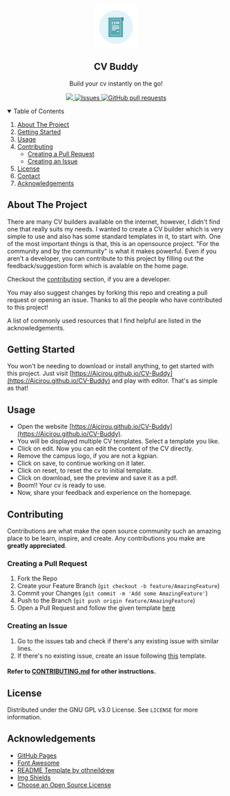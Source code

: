 <p align="center">
 <img width="100px" src="./img/readme/project_logo.png" align="center" alt="GitHub Readme Stats" />
 <h2 align="center">CV Buddy</h2>
 <p align="center">Build your cv instantly on the go!</p>
</p>

<p align="center">
    <a href="https://Aicirou.github.io/CV-Buddy">
        <img src="https://img.shields.io/website?down_color=lightgrey&down_message=down&up_color=%231e90ff&up_message=live&url=https%3A%2F%2Faicirou.github.io%2F/CV-Buddy%2F"/>
    </a>
    <a href="https://github.com/Aicirou/CV-Buddy/issues">
      <img alt="Issues" src="https://img.shields.io/github/issues/aicirou/CV-Buddy?color=0088ff" />
    </a>
    <a href="https://github.com/Aicirou/CV-Buddy/pulls">
      <img alt="GitHub pull requests" src="https://img.shields.io/github/issues-pr/aicirou/CV-Buddy?color=0088ff" />
    </a>
</p>

<!-- TABLE OF CONTENTS -->
<details open="open">
  <summary>Table of Contents</summary>
  <ol>
    <li>
      <a href="#about-the-project">About The Project</a>
      <!-- <ul>
        <li><a href="#built-with">Built With</a></li>
      </ul> -->
    </li>
    <li>
      <a href="#getting-started">Getting Started</a>
    </li>
    <li><a href="#usage">Usage</a></li>
    <li>
        <a href="#contributing">Contributing</a>
        <ul>
            <li>
                <a href="#creating-a-pull-request">Creating a Pull Request</a>
            </li>
            <li>
                <a href="#creating-an-issue">Creating an Issue</a>
            </li>
        </ul>
    </li>
    <li><a href="#license">License</a></li>
    <li><a href="#contact">Contact</a></li>
    <li><a href="#acknowledgements">Acknowledgements</a></li>
  </ol>
</details>

<!-- ABOUT THE PROJECT -->

## About The Project

There are many CV builders available on the internet, however, I didn't find one that really suits my needs. I wanted to create a CV builder which is very simple to use and also has some standard templates in it, to start with. One of the most important things is that, this is an opensource project. "For the community and by the community" is what it makes powerful. Even if you aren't a developer, you can contribute to this project by filling out the feedback/suggestion form which is avalable on the home page.

Checkout the [contributing](#contributing) section, if you are a developer.

<!-- Here's why:
* Your time should be focused on creating something amazing. A project that solves a problem and helps others
* You shouldn't be doing the same tasks over and over like creating a README from scratch
* You should element DRY principles to the rest of your life :smile: -->

You may also suggest changes by forking this repo and creating a pull request or opening an issue. Thanks to all the people who have contributed to this project!

A list of commonly used resources that I find helpful are listed in the acknowledgements.

<!-- GETTING STARTED -->

## Getting Started

You won't be needing to download or install anything, to get started with this project.
Just visit [https://Aicirou.github.io/CV-Buddy](https://Aicirou.github.io/CV-Buddy) and play with editor. That's as simple as that!

<!-- USAGE EXAMPLES -->

## Usage

- Open the website [https://Aicirou.github.io/CV-Buddy](https://Aicirou.github.io/CV-Buddy).
- You will be displayed multiple CV templates. Select a template you like.
- Click on edit. Now you can edit the content of the CV directly.
- Remove the campus logo, if you are not a kgpian.
- Click on save, to continue working on it later.
- Click on reset, to reset the cv to initial template.
- Click on download, see the preview and save it as a pdf.
- Boom!! Your cv is ready to use.
- Now, share your feedback and experience on the homepage.

<!-- _For more examples, please refer to the [Documentation](https://example.com)_ -->

<!-- CONTRIBUTING -->

## Contributing

Contributions are what make the open source community such an amazing place to be learn, inspire, and create. Any contributions you make are **greatly appreciated**.

### Creating a Pull Request

1. Fork the Repo
2. Create your Feature Branch (`git checkout -b feature/AmazingFeature`)
3. Commit your Changes (`git commit -m 'Add some AmazingFeature'`)
4. Push to the Branch (`git push origin feature/AmazingFeature`)
5. Open a Pull Request and follow the given template [here](pull_request_template.md)

### Creating an Issue

1. Go to the issues tab and check if there's any existing issue with similar lines.
2. If there's no existing issue, create an issue following [this](issue_template.md) template.

#### Refer to [CONTRIBUTING.md](CONTRIBUTING.md) for other instructions.

<!-- LICENSE -->

## License

Distributed under the GNU GPL v3.0 License. See `LICENSE` for more information.

<!-- CONTACT -->
<!--
## Contact

- Email: [akm808.iitkgp@gmail.com](mailto:akm808.iitkgp@gmail.com)

- Project Link: [https://github.com/Aicirou/CV-Buddy](https://github.com/Aicirou/CV-Buddy) -->

<!-- ACKNOWLEDGEMENTS -->

## Acknowledgements

- [GitHub Pages](https://pages.github.com)
- [Font Awesome](https://fontawesome.com)
- [README Template by othneildrew](https://github.com/othneildrew/Best-README-Template)
- [Img Shields](https://shields.io)
- [Choose an Open Source License](https://choosealicense.com)

<!-- MARKDOWN LINKS & IMAGES -->
